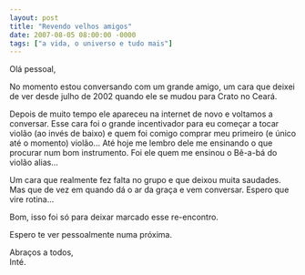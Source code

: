 ```yaml
---
layout: post
title: "Revendo velhos amigos"
date: 2007-08-05 08:00:00 -0000
tags: ["a vida, o universo e tudo mais"]
---
```

Olá pessoal,

No momento estou conversando com um grande amigo, um cara que deixei de ver desde julho de 2002 quando ele se mudou para Crato no Ceará.

Depois de muito tempo ele apareceu na internet de novo e voltamos a conversar. Esse cara foi o grande incentivador para eu começar a tocar violão (ao invés de baixo) e quem foi comigo comprar meu primeiro (e único até o momento) violão... Até hoje me lembro dele me ensinando o que procurar num bom instrumento. Foi ele quem me ensinou o Bê-a-bá do violão alias...

Um cara que realmente fez falta no grupo e que deixou muita saudades. Mas que de vez em quando dá o ar da graça e vem conversar. Espero que vire rotina...

Bom, isso foi só para deixar marcado esse re-encontro.

Espero te ver pessoalmente numa próxima.

Abraços a todos,  
Inté.